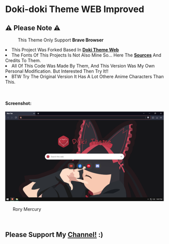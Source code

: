 # Doki-doki Theme WEB Improved 

<h2>⚠ Please Note ⚠</h2> 
  <dd>This Theme Only Support <b>Brave Browser</b></dd> 
<p>
  <li> This Project Was Forked Based In <a href="https://github.com/doki-theme/doki-theme-web" ><b>Doki Theme Web</b></a></li>
  <li>The Fonts Of This Projects Is Not Also Mine So... Here The <a href="https://www.dafont.com/kindergarten-4.font"><b>Sources</b></a> And Credits To Them.
<li> All Of This Code Was Made By Them, And This Version Was My Own Personal Modification. But Interested Then Try It!!</li><li>BTW Try The Original Version It Has A Lot Othere Anime Characters Than This.</li></p>
<br>
<h4>Screenshot:</h4>
<div>
<img src="Brave.png"> <ul>Rory Mercury<ul></img>
<br>
</div>
<h2>Please Support My <a href="https://www.youtube.com/channel/UCnMHIY-XZFMR1IRUiA0QQ9g"> Channel!</a> :)</h2>
